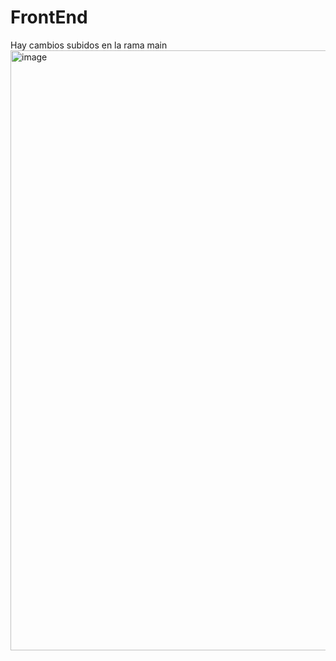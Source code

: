 # FrontEnd
Hay cambios subidos en la rama main
<img width="960" alt="image" src="https://github.com/mariia17cl/FrontEnd/assets/167447552/746cf702-8a11-4525-bc73-92b24fdb89b4">
